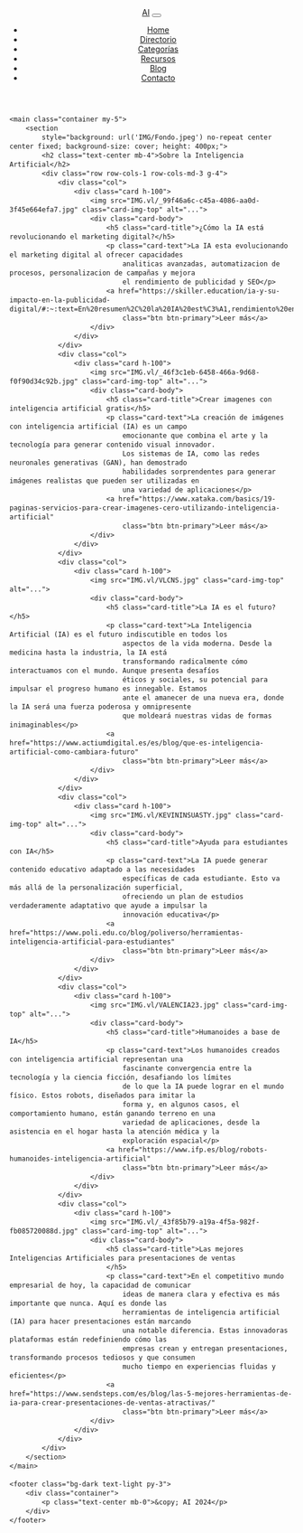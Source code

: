 <!DOCTYPE html>
<html>

<head>
    <title>AI</title>
    <meta charset="UTF-8">
    <link rel="stylesheet" href="https://cdn.jsdelivr.net/npm/bootstrap@5.2.3/dist/css/bootstrap.min.css">
    <script src="https://cdn.jsdelivr.net/npm/bootstrap@5.2.3/dist/js/bootstrap.bundle.min.js"></script>
</head>

<body>
    <header>
        <nav class="navbar navbar-expand-lg navbar-dark bg-dark">
            <div class="container-fluid">
                <a class="navbar-brand" href="#">AI</a>
                <button class="navbar-toggler" type="button" data-bs-toggle="collapse" data-bs-target="#navbarNav"
                    aria-controls="navbarNav" aria-expanded="false" aria-label="Toggle navigation">
                    <span class="navbar-toggler-icon"></span>
                </button>
                <div class="collapse navbar-collapse" id="navbarNav">
                    <ul class="navbar-nav">
                        <li class="nav-item">
                            <a class="nav-link" href="#">Home</a>
                        </li>
                        <li class="nav-item">
                            <a class="nav-link" href="#">Directorio</a>
                        </li>
                        <li class="nav-item">
                            <a class="nav-link" href="#">Categorías</a>
                        </li>
                        <li class="nav-item">
                            <a class="nav-link" href="#">Recursos</a>
                        </li>
                        <li class="nav-item">
                            <a class="nav-link" href="blog.html">Blog</a>
                        </li>
                        <li class="nav-item">
                            <a class="nav-link" href="#">Contacto</a>
                        </li>
                    </ul>
                </div>
            </div>
        </nav>
    </header>

    <main class="container my-5">
        <section
            style="background: url('IMG/Fondo.jpeg') no-repeat center center fixed; background-size: cover; height: 400px;">
            <h2 class="text-center mb-4">Sobre la Inteligencia Artificial</h2>
            <div class="row row-cols-1 row-cols-md-3 g-4">
                <div class="col">
                    <div class="card h-100">
                        <img src="IMG.vl/_99f46a6c-c45a-4086-aa0d-3f45e664efa7.jpg" class="card-img-top" alt="...">
                        <div class="card-body">
                            <h5 class="card-title">¿Cómo la IA está revolucionando el marketing digital?</h5>
                            <p class="card-text">La IA esta evolucionando el marketing digital al ofrecer capacidades
                                analiticas avanzadas, automatizacion de procesos, personalizacion de campañas y mejora
                                el rendimiento de publicidad y SEO</p>
                            <a href="https://skiller.education/ia-y-su-impacto-en-la-publicidad-digital/#:~:text=En%20resumen%2C%20la%20IA%20est%C3%A1,rendimiento%20en%20publicidad%20y%20SEO."
                                class="btn btn-primary">Leer más</a>
                        </div>
                    </div>
                </div>
                <div class="col">
                    <div class="card h-100">
                        <img src="IMG.vl/_46f3c1eb-6458-466a-9d68-f0f90d34c92b.jpg" class="card-img-top" alt="...">
                        <div class="card-body">
                            <h5 class="card-title">Crear imagenes con inteligencia artificial gratis</h5>
                            <p class="card-text">La creación de imágenes con inteligencia artificial (IA) es un campo
                                emocionante que combina el arte y la tecnología para generar contenido visual innovador.
                                Los sistemas de IA, como las redes neuronales generativas (GAN), han demostrado
                                habilidades sorprendentes para generar imágenes realistas que pueden ser utilizadas en
                                una variedad de aplicaciones</p>
                            <a href="https://www.xataka.com/basics/19-paginas-servicios-para-crear-imagenes-cero-utilizando-inteligencia-artificial"
                                class="btn btn-primary">Leer más</a>
                        </div>
                    </div>
                </div>
                <div class="col">
                    <div class="card h-100">
                        <img src="IMG.vl/VLCNS.jpg" class="card-img-top" alt="...">
                        <div class="card-body">
                            <h5 class="card-title">La IA es el futuro?</h5>
                            <p class="card-text">La Inteligencia Artificial (IA) es el futuro indiscutible en todos los
                                aspectos de la vida moderna. Desde la medicina hasta la industria, la IA está
                                transformando radicalmente cómo interactuamos con el mundo. Aunque presenta desafíos
                                éticos y sociales, su potencial para impulsar el progreso humano es innegable. Estamos
                                ante el amanecer de una nueva era, donde la IA será una fuerza poderosa y omnipresente
                                que moldeará nuestras vidas de formas inimaginables</p>
                            <a href="https://www.actiumdigital.es/es/blog/que-es-inteligencia-artificial-como-cambiara-futuro"
                                class="btn btn-primary">Leer más</a>
                        </div>
                    </div>
                </div>
                <div class="col">
                    <div class="card h-100">
                        <img src="IMG.vl/KEVININSUASTY.jpg" class="card-img-top" alt="...">
                        <div class="card-body">
                            <h5 class="card-title">Ayuda para estudiantes con IA</h5>
                            <p class="card-text">La IA puede generar contenido educativo adaptado a las necesidades
                                específicas de cada estudiante. Esto va más allá de la personalización superficial,
                                ofreciendo un plan de estudios verdaderamente adaptativo que ayude a impulsar la
                                innovación educativa</p>
                            <a href="https://www.poli.edu.co/blog/poliverso/herramientas-inteligencia-artificial-para-estudiantes"
                                class="btn btn-primary">Leer más</a>
                        </div>
                    </div>
                </div>
                <div class="col">
                    <div class="card h-100">
                        <img src="IMG.vl/VALENCIA23.jpg" class="card-img-top" alt="...">
                        <div class="card-body">
                            <h5 class="card-title">Humanoides a base de IA</h5>
                            <p class="card-text">Los humanoides creados con inteligencia artificial representan una
                                fascinante convergencia entre la tecnología y la ciencia ficción, desafiando los límites
                                de lo que la IA puede lograr en el mundo físico. Estos robots, diseñados para imitar la
                                forma y, en algunos casos, el comportamiento humano, están ganando terreno en una
                                variedad de aplicaciones, desde la asistencia en el hogar hasta la atención médica y la
                                exploración espacial</p>
                            <a href="https://www.ifp.es/blog/robots-humanoides-inteligencia-artificial"
                                class="btn btn-primary">Leer más</a>
                        </div>
                    </div>
                </div>
                <div class="col">
                    <div class="card h-100">
                        <img src="IMG.vl/_43f85b79-a19a-4f5a-982f-fb085720088d.jpg" class="card-img-top" alt="...">
                        <div class="card-body">
                            <h5 class="card-title">Las mejores Inteligencias Artificiales para presentaciones de ventas
                            </h5>
                            <p class="card-text">En el competitivo mundo empresarial de hoy, la capacidad de comunicar
                                ideas de manera clara y efectiva es más importante que nunca. Aquí es donde las
                                herramientas de inteligencia artificial (IA) para hacer presentaciones están marcando
                                una notable diferencia. Estas innovadoras plataformas están redefiniendo cómo las
                                empresas crean y entregan presentaciones, transformando procesos tediosos y que consumen
                                mucho tiempo en experiencias fluidas y eficientes</p>
                            <a href="https://www.sendsteps.com/es/blog/las-5-mejores-herramientas-de-ia-para-crear-presentaciones-de-ventas-atractivas/"
                                class="btn btn-primary">Leer más</a>
                        </div>
                    </div>
                </div>
            </div>
        </section>
    </main>

    <footer class="bg-dark text-light py-3">
        <div class="container">
            <p class="text-center mb-0">&copy; AI 2024</p>
        </div>
    </footer>
</body>

</html>
